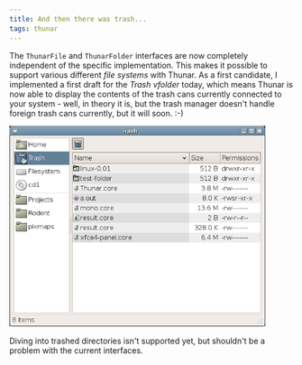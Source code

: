 ```yaml
---
title: And then there was trash...
tags: thunar
---
```


The <code>ThunarFile</code> and <code>ThunarFolder</code> interfaces are now completely independent of the specific implementation. This makes it possible to support various different <i>file systems</i> with Thunar. As a first candidate, I implemented a first draft for the <i>Trash vfolder</i> today, which means Thunar is now able to display the contents of the trash cans currently connected to your system - well, in theory it is, but the trash manager doesn't handle foreign trash cans currently, but it will soon. :-)

<a href="/images/2005/thunar-trash-20050622.png"><img src="/images/2005/thunar-trash-20050622.png" width="90%" /></a>

Diving into trashed directories isn't supported yet, but shouldn't be a problem with the current interfaces.
